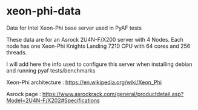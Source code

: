 # xeon-phi-data

Data for Intel Xeon-Phi base server used in PyAF tests

These data are for an Asrock 2U4N-F/X200 server with 4 Nodes. Each node has one Xeon-Phi Knights Landing 7210 CPU with 64 cores and 256 threads.

I will add here the info used to configure this server when installing debian and running pyaf tests/benchmarks


Xeon-Phi architecture : https://en.wikipedia.org/wiki/Xeon_Phi


Asrock page : 
https://www.asrockrack.com/general/productdetail.asp?Model=2U4N-F/X202#Specifications


